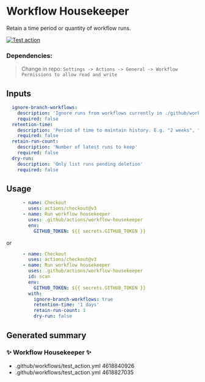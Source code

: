 # Workflow Housekeeper

Retain a time period or quantity of workflow runs.

[![Test action](https://github.com/CDCgov/workflow-housekeeper/actions/workflows/test_action.yml/badge.svg)](https://github.com/CDCgov/workflow-housekeeper/actions/workflows/test_action.yml)

### Dependencies:

>Change in repo: `Settings -> Actions -> General -> Workflow Permissions to allow read and write`

## Inputs
```yml
  ignore-branch-workflows:
    description: 'Ignore runs from workflows currently in ./github/workflow'
    required: false
  retention-time:
    description: 'Period of time to maintain history. E.g. "2 weeks", "3 days", etc.'
    required: false
  retain-run-count:
    description: 'Number of latest runs to keep'
    required: false
  dry-run:
    description: 'Only list runs pending deletion'
    required: false
```

## Usage
```yml
      - name: Checkout
        uses: actions/checkout@v3
      - name: Run workflow housekeeper
        uses: .github/actions/workflow-housekeeper
        env:
          GITHUB_TOKEN: ${{ secrets.GITHUB_TOKEN }}
```
or
```yml
      - name: Checkout
        uses: actions/checkout@v3
      - name: Run workflow housekeeper
        uses: .github/actions/workflow-housekeeper
        id: scan
        env:
          GITHUB_TOKEN: ${{ secrets.GITHUB_TOKEN }}
        with:
          ignore-branch-workflows: true
          retention-time: '1 days'
          retain-run-count: 1
          dry-run: false
```

## Generated summary
### ✨ Workflow Housekeeper ✨
  * .github/workflows/test_action.yml 4618840926
  * .github/workflows/test_action.yml 4618827035
